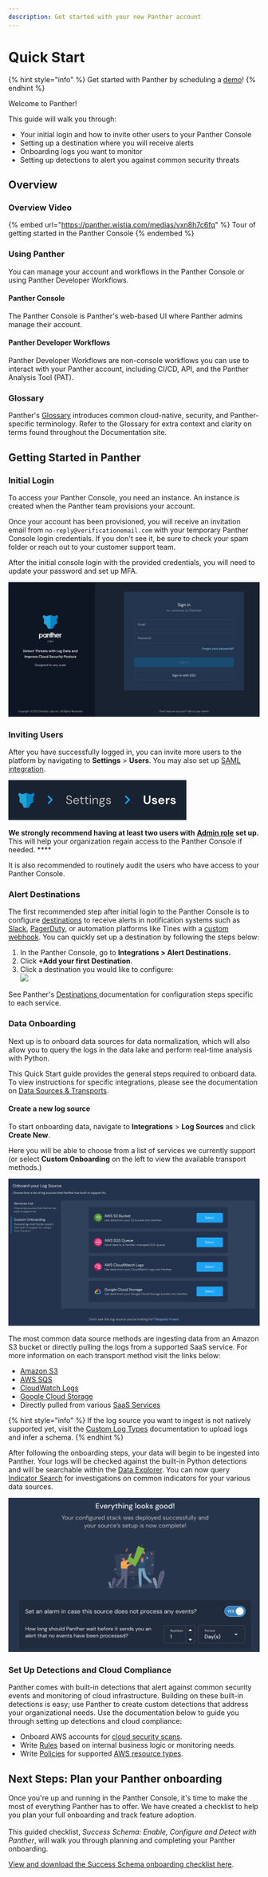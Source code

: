 ```yaml
---
description: Get started with your new Panther account
---
```


# Quick Start



{% hint style="info" %}
Get started with Panther by scheduling a [demo](https://panther.com/product/request-a-demo/)!
{% endhint %}

Welcome to Panther!

This guide will walk you through:

* Your initial login and how to invite other users to your Panther Console
* Setting up a destination where you will receive alerts&#x20;
* Onboarding logs you want to monitor
* Setting up detections to alert you against common security threats

## Overview

### Overview Video

{% embed url="https://panther.wistia.com/medias/vxn8h7c6fq" %}
Tour of getting started in the Panther Console
{% endembed %}

### Using Panther

You can manage your account and workflows in the Panther Console or using Panther Developer Workflows.

#### Panther Console

The Panther Console is Panther's web-based UI where Panther admins manage their account.&#x20;

#### Panther Developer Workflows

Panther Developer Workflows are non-console workflows you can use to interact with your Panther account, including CI/CD, API, and the Panther Analysis Tool (PAT).&#x20;

### Glossary

Panther's [Glossary](help/glossary.md) introduces common cloud-native, security, and Panther-specific terminology. Refer to the Glossary for extra context and clarity on terms found throughout the Documentation site.

## Getting Started in Panther

### Initial Login

To access your Panther Console, you need an instance. An instance is created when the Panther team provisions your account.

Once your account has been provisioned, you will receive an invitation email from `no-reply@verificationemail.com` with your temporary Panther Console login credentials. If you don't see it, be sure to check your spam folder or reach out to your customer support team.

After the initial console login with the provided credentials, you will need to update your password and set up MFA.

![Login Screen](<.gitbook/assets/image (40) (1).png>)

### Inviting Users

After you have successfully logged in, you can invite more users to the platform by navigating to **Settings** > **Users**. You may also set up [SAML integration](system-configuration/saml/).

![](<.gitbook/assets/image (43) (1).png>)

**We strongly recommend having at least two users with** [**Admin role**](system-configuration/rbac.md) **set up.** This will help your organization regain access to the Panther Console if needed. ****&#x20;

It is also recommended to routinely audit the users who have access to your Panther Console.

### Alert Destinations

The first recommended step after initial login to the Panther Console is to configure [destinations](destinations/) to receive alerts in notification systems such as [Slack](destinations/slack.md), [PagerDuty,](destinations/pagerduty.md) or automation platforms like Tines with a [custom webhook](destinations/custom\_webhook.md). You can quickly set up a destination by following the steps below:

1. In the Panther Console, go to **Integrations > Alert Destinations.**
2. Click **+Add your first Destination**.
3. Click a destination you would like to configure:\
   ![](.gitbook/assets/destination-options.png)

See Panther's [Destinations ](destinations/)documentation for configuration steps specific to each service.

### Data Onboarding

Next up is to onboard data sources for data normalization, which will also allow you to query the logs in the data lake and perform real-time analysis with Python.

This Quick Start guide provides the general steps required to onboard data. To view instructions for specific integrations, please see the documentation on [Data Sources & Transports](data-onboarding/).

#### Create a new log source

To start onboarding data, navigate to **Integrations** > **Log Sources** and click **Create New**.&#x20;

Here you will be able to choose from a list of services we currently support (or select **Custom Onboarding** on the left to view the available transport methods.)

![](<.gitbook/assets/onboard your log source no beta on GCS.png>)

The most common data source methods are ingesting data from an Amazon S3 bucket or directly pulling the logs from a supported SaaS service. For more information on each transport method visit the links below:&#x20;

* [Amazon S3](data-onboarding/data-transports/s3.md)
* [AWS SQS](data-onboarding/data-transports/sqs/)
* [CloudWatch Logs](data-onboarding/data-transports/cwl-source.md)
* [Google Cloud Storage](data-onboarding/data-transports/gcs.md)
* Directly pulled from various [SaaS Services](data-onboarding/supported-logs/)

{% hint style="info" %}
If the log source you want to ingest is not natively supported yet, visit the [Custom Log Types](data-onboarding/custom-log-types/) documentation to upload logs and infer a schema.
{% endhint %}

After following the onboarding steps, your data will begin to be ingested into Panther. Your logs will be checked against the built-in Python detections and will be searchable within the [Data Explorer](data-analytics/data-explorer.md). You can now query [Indicator Search](data-analytics/indicator-search.md) for investigations on common indicators for your various data sources.

![](<.gitbook/assets/image (6) (1) (1).png>)

### Set Up Detections and Cloud Compliance

Panther comes with built-in detections that alert against common security events and monitoring of cloud infrastructure. Building on these built-in detections is easy; use Panther to create custom detections that address your organizational needs. Use the documentation below to guide you through setting up detections and cloud compliance:

* Onboard AWS accounts for [cloud security scans](cloud-scanning/).
* Write [Rules](writing-detections/rules.md) based on internal business logic or monitoring needs.
* Write [Policies](writing-detections/policies.md) for supported [AWS resource types](https://docs.panther.com/cloud-scanning/cloud-resource-attributes).

## Next Steps: Plan your Panther onboarding

Once you're up and running in the Panther Console, it's time to make the most of everything Panther has to offer. We have created a checklist to help you plan your full onboarding and track feature adoption.\
\
This guided checklist, _Success Schema: Enable, Configure and Detect with Panther_, will walk you through planning and completing your Panther onboarding.

[View and download the Success Schema onboarding checklist here](https://panther.com/success-schema-pdf).
